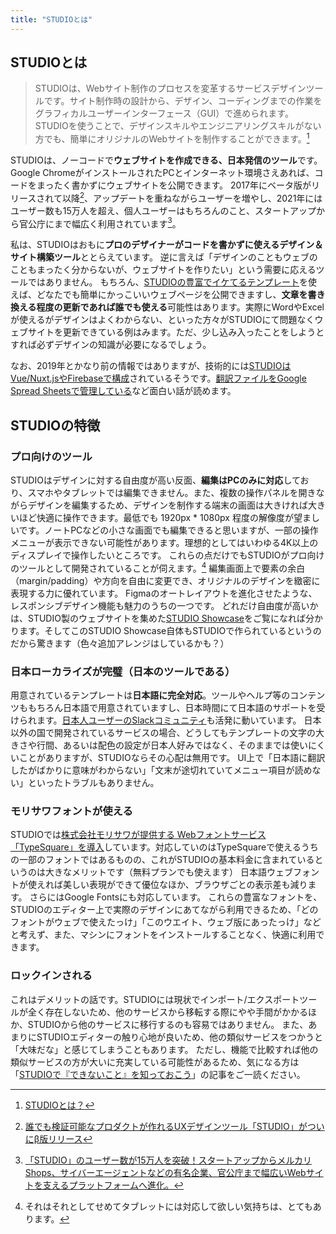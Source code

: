 ```yaml
---
title: "STUDIOとは"
---
```


## STUDIOとは
> STUDIOは、Webサイト制作のプロセスを変革するサービスデザインツールです。サイト制作時の設計から、デザイン、コーディングまでの作業をグラフィカルユーザーインターフェース（GUI）で進められます。STUDIOを使うことで、デザインスキルやエンジニアリングスキルがない方でも、簡単にオリジナルのWebサイトを制作することができます。[^1]

STUDIOは、ノーコードで**ウェブサイトを作成できる、日本発信のツール**です。
Google ChromeがインストールされたPCとインターネット環境さえあれば、コードをまったく書かずにウェブサイトを公開できます。 2017年にベータ版がリリースされて以降[^2]、アップデートを重ねながらユーザーを増やし、2021年にはユーザー数も15万人を超え、個人ユーザーはもちろんのこと、スタートアップから官公庁にまで幅広く利用されています[^3]。

私は、STUDIOはおもに**プロのデザイナーがコードを書かずに使えるデザイン＆サイト構築ツール**ととらえています。 逆に言えば「デザインのこともウェブのこともまったく分からないが、ウェブサイトを作りたい」という需要に応えるツールではありません。
もちろん、[STUDIOの豊富でイケてるテンプレート](https://studio.design/ja/template)を使えば、どなたでも簡単にかっこいいウェブページを公開できますし、**文章を書き換える程度の更新であれば誰でも使える**可能性はあります。実際にWordやExcelが使えるがデザインはよくわからない、といった方々がSTUDIOにて問題なくウェブサイトを更新できている例はみます。ただ、少し込み入ったことをしようとすれば必ずデザインの知識が必要になるでしょう。

なお、2019年とかなり前の情報ではありますが、技術的には[STUDIOはVue/Nuxt.jsやFirebaseで構成](https://studio-v-tokyo9.studio.site/architecture)されているそうです。[翻訳ファイルをGoogle Spread Sheetsで管理している](https://studio-v-tokyo9.studio.site/i18n)など面白い話が読めます。

## STUDIOの特徴
### プロ向けのツール
STUDIOはデザインに対する自由度が高い反面、**編集はPCのみに対応**しており、スマホやタブレットでは編集できません。また、複数の操作パネルを開きながらデザインを編集するため、デザインを制作する端末の画面は大きければ大きいほど快適に操作できます。最低でも 1920px * 1080px 程度の解像度が望ましいです。ノートPCなどの小さな画面でも編集できると思いますが、一部の操作メニューが表示できない可能性があります。理想的としてはいわゆる4K以上のディスプレイで操作したいところです。
これらの点だけでもSTUDIOがプロ向けのツールとして開発されていることが伺えます。[^4]  編集画面上で要素の余白（margin/padding）や方向を自由に変更でき、オリジナルのデザインを緻密に表現する力に優れています。 Figmaのオートレイアウトを進化させたような、レスポンシブデザイン機能も魅力のうちの一つです。
どれだけ自由度が高いかは、STUDIO製のウェブサイトを集めた[STUDIO Showcase](https://showcase.studio.design/ja)をご覧になれば分かります。そしてこのSTUDIO Showcase自体もSTUDIOで作られているというのだから驚きます（色々追加アレンジはしているかも？）

### 日本ローカライズが完璧（日本のツールである）
用意されているテンプレートは**日本語に完全対応**。ツールやヘルプ等のコンテンツももちろん日本語で用意されていますし、日本時間にて日本語のサポートを受けられます。[日本人ユーザーのSlackコミュニティ](https://join.slack.com/t/studiocommunity-jp/shared_invite/zt-cvz2wu9y-625ZWgVyjo44gh9lcW2__Q)も活発に動いています。
日本以外の国で開発されているサービスの場合、どうしてもテンプレートの文字の大きさや行間、あるいは配色の設定が日本人好みではなく、そのままでは使いにくいことがありますが、STUDIOならその心配は無用です。 UI上で「日本語に翻訳したがばかりに意味がわからない」「文末が途切れていてメニュー項目が読めない」といったトラブルもありません。

### モリサワフォントが使える
STUDIOでは[株式会社モリサワが提供する Webフォントサービス「TypeSquare」を導入](https://morisawa.studio.site/)しています。対応していのはTypeSquareで使えるうちの一部のフォントではあるものの、これがSTUDIOの基本料金に含まれているというのは大きなメリットです（無料プランでも使えます）
日本語ウェブフォントが使えれば美しい表現ができて優位なほか、ブラウザごとの表示差も減ります。 さらにはGoogle Fontsにも対応しています。
これらの豊富なフォントを、STUDIOのエディター上で実際のデザインにあてながら利用できるため、「どのフォントがウェブで使えたっけ」「このウエイト、ウェブ版にあったっけ」などと考えず、また、マシンにフォントをインストールすることなく、快適に利用できます。

### ロックインされる
これはデメリットの話です。STUDIOには現状でインポート/エクスポートツールが全く存在しないため、他のサービスから移転する際にやや手間がかかるほか、STUDIOから他のサービスに移行するのも容易ではありません。
また、あまりにSTUDIOエディターの触り心地が良いため、他の類似サービスをつかうと「大味だな」と感じてしまうこともあります。
ただし、機能で比較すれば他の類似サービスの方が大いに充実している可能性があるため、気になる方は「[STUDIOで『できないこと』を知っておこう](https://pentaprogram.tokyo/blog/studio)」の記事をご一読ください。


[^1]: [STUDIOとは？](https://help.studio.design/ja/articles/1884380-studio%E3%81%A8%E3%81%AF)
[^2]: [誰でも検証可能なプロダクトが作れるUXデザインツール「STUDIO」がついにβ版リリース](https://prtimes.jp/main/html/rd/p/000000001.000025503.html)
[^3]: [「STUDIO」のユーザー数が15万人を突破！スタートアップからメルカリShops、サイバーエージェントなどの有名企業、官公庁まで幅広いWebサイトを支えるプラットフォームへ進化。](https://www.toonippo.co.jp/articles/-/632610)
[^4]: それはそれとしてせめてタブレットには対応して欲しい気持ちは、とてもあります。
